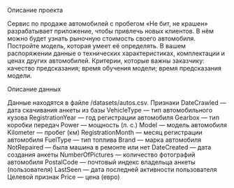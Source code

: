Описание проекта

Сервис по продаже автомобилей с пробегом «Не бит, не крашен» разрабатывает приложение, чтобы привлечь новых клиентов. В нём можно будет узнать рыночную стоимость своего автомобиля.
Постройте модель, которая умеет её определять. В вашем распоряжении данные о технических характеристиках, комплектации и ценах других автомобилей.
Критерии, которые важны заказчику:
качество предсказания;
время обучения модели;
время предсказания модели.

Описание данных

Данные находятся в файле /datasets/autos.csv. 
Признаки
DateCrawled — дата скачивания анкеты из базы
VehicleType — тип автомобильного кузова
RegistrationYear — год регистрации автомобиля
Gearbox — тип коробки передач
Power — мощность (л. с.)
Model — модель автомобиля
Kilometer — пробег (км)
RegistrationMonth — месяц регистрации автомобиля
FuelType — тип топлива
Brand — марка автомобиля
NotRepaired — была машина в ремонте или нет
DateCreated — дата создания анкеты
NumberOfPictures — количество фотографий автомобиля
PostalCode — почтовый индекс владельца анкеты (пользователя)
LastSeen — дата последней активности пользователя
Целевой признак
Price — цена (евро)

